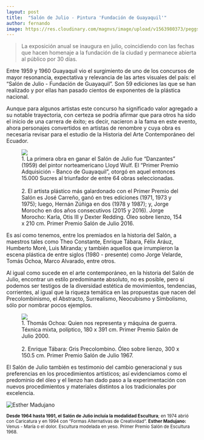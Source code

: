 ```yaml
---
layout: post
title:  "Salón de Julio - Pintura 'Fundación de Guayaquil'"
author: fernando
image: https://res.cloudinary.com/magnvs/image/upload/v1563980373/peggs_comercio_d4rvxl.jpg
---
```

> La exposición anual se inaugura en julio, coincidiendo con las fechas que hacen homenaje a la fundación de la ciudad y permanece abierta al público por 30 días.

Entre 1959 y 1960 Guayaquil vio el surgimiento de uno de los concursos de mayor resonancia, expectativa y relevancia de las artes visuales del país: el “Salón de Julio - Fundación de Guayaquil”. Son 59 ediciones las que se han realizado y por ellas han pasado cientos de exponentes de la plástica nacional.

Aunque para algunos artistas este concurso ha significado valor agregado a su notable trayectoria, con certeza se podría afirmar que para otros ha sido el inicio de una carrera de éxito; es decir, nacieron a la fama en este evento, ahora personajes convertidos en artistas de renombre y cuya obra es necesaria revisar para el estudio de la Historia del Arte Contemporáneo del Ecuador.

<figure class='full-width'>
  <img class="wide" src="//cdn.filestackcontent.com/Ss202lNcQQybVyLaHF0c">
  <figcaption>1. La primera obra en ganar el Salón de Julio fue “Danzantes” (1959) del pintor norteamericano Lloyd Wulf. El “Primer Premio Adquisición - Banco de Guayaquil”, otorgó en aquel entonces 15.000 Sucres al triunfador de entre 64 obras seleccionadas.<br /><br/>2. El artista plástico más galardonado con el Primer Premio del Salón es José Carreño, ganó en tres ediciones (1971, 1973 y 1975); luego, Hernán Zúñiga en dos (1978 y 1987); y, Jorge Morocho en dos años consecutivos (2015 y 2016). Jorge Morocho: Karla, Otis III y Dexter Redding. Óleo sobre lienzo, 154 x 210 cm. Primer Premio Salón de Julio 2016.</figcaption>
</figure>

Es así como tenemos, entre los premiados en la historia del Salón, a maestros tales como Theo Constante, Enrique Tábara, Félix Aráuz, Humberto Moré, Luis Miranda; y también aquellos que irrumpieron la escena plástica de entre siglos (1980 - presente) como Jorge Velarde, Tomás Ochoa, Marco Alvarado, entre otros.

Al igual como sucede en el arte contemporáneo, en la historia del Salón de Julio, encontrar un estilo predominante absoluto, no es posible, pero sí podemos ser testigos de la diversidad estética de movimientos, tendencias, corrientes, al igual que la riqueza temática en las propuestas que nacen del Precolombinismo, el Abstracto, Surrealismo, Neocubismo y Simbolismo, sólo por nombrar pocos ejemplos.

<figure class='full-width'>
  <img class="wide" src="//cdn.filestackcontent.com/iPZw4Nd7RrqiGVf8fE7l">
  <figcaption>1. Thomás Ochoa: Quien nos representa y máquina de guerra. Téxnica mixta, políptico, 180 x 391 cm. Primer Premio Salón de Julio 2000.<br /><br />2. Enrique Tábara: Gris Precolombino. Óleo sobre lienzo, 300 x 150.5 cm. Primer Premio Salón de Julio 1967.</figcaption>
</figure>

El Salón de Julio también es testimonio del cambio generacional y sus preferencias en los procedimientos artísticos; así evidenciamos como el predominio del óleo y el lienzo han dado paso a la experimentación con nuevos procedimientos y materiales distintos a los tradicionales por excelencia.

![Esther Madujano](//res.cloudinary.com/magnvs/image/upload/v1577601912/e6qiahcuohzblevjyx2r.png)

<small>**Desde 1964 hasta 1991, el Salón de Julio incluía la modalidad Escultura**; en 1974 abrió con Caricatura y en 1994 con “Formas Alternativas de Creatividad”. **Esther Madujano:** Venus - María o el dolor. Escultura modelada en yeso. Primer Premio Salón de Escultura 1968.</small>
